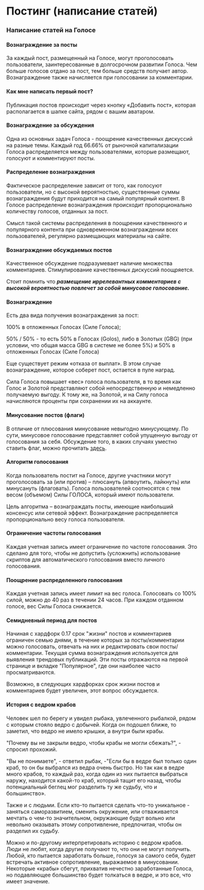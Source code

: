 # Постинг (написание статей)
<!-- toc -->

### Написание статей на Голосе
#### Вознаграждение за посты
За каждый пост, размещенный на Голосе, могут проголосовать пользователи, заинтересованные в долгосрочном развитии Голоса. Чем больше голосов отдано за пост, тем больше средств получает автор. Вознаграждение также начисляется при голосовании за комментарии.

#### Как мне написать первый пост?
Публикация постов происходит через кнопку «Добавить пост», которая располагается в шапке сайта, рядом с вашим аватаром.

#### Вознаграждение за обсуждения
Одна из основных задач Голоса - поощрение качественных дискуссий на разные темы. Каждый год 66.66% от рыночной капитализации Голоса распределяется между пользователями, которые размещают, голосуют и комментируют посты. 

#### Распределение вознаграждения
Фактическое распределение зависит от того, как голосуют пользователи, но с высокой вероятностью, существенные суммы вознаграждения будут приходится на самый популярный контент. В Голосе распределение вознаграждения происходит пропорционально количеству голосов, отданных за пост. 

Смысл такой системы распределения в поощрении качественного и популярного контента при одновременном вознаграждении всех пользователей, регулярно размещающих материалы на сайте.

#### Вознаграждение обсуждаемых постов
Качественное обсуждение подразумевает наличие множества комментариев. Стимулирование качественных дискуссий поощряется.

Стоит помнить что _**размещение иррелевантных комментариев с высокой вероятностью повлечет за собой минусовое голосование.**_

#### Вознаграждение
Есть два вида получения вознаграждения за пост:

100% в отложенных Голосах (Силе Голоса);

50% / 50% - то есть 50% в Голосах (Golos), либо в Золотых (GBG) (при условии, что общая масса GBG в системе не более 5%) и 50% в отложенных Голосах (Силе Голоса)

Еще существует режим «отказа от выплат». В этом случае вознаграждение, которое соберет пост, остается в пуле наград.

Сила Голоса повышает «вес» голоса пользователя, в то время как Голос и Золотой представляют собой непосредственную и немедленно получаемую выгоду. К тому же, на Золотой, и на Силу голоса начисляются проценты при сохранении их на аккаунте. 

#### Минусование постов (флаги)
В отличие от плюсования минусование невыгодно минусующему. По сути, минусовое голосование представляет собой упущенную выгоду от голосования за себя. 
Обсуждение того, в каких случаях уместно ставить флаг, можно прочитать <a href="https://golos.io/ru--knigagolos/@aleksandraz/kniga-pro-golos-flag-kak-i-v-kakikh-sluchayakh-stoit-ispolzovat">здесь</a>.

#### Алгоритм голосования
Когда пользователь постит на Голосе, другие участники могут проголосовать за (или против) – плюсануть (апвоутить, лайкнуть) или минусануть (флаговать). Голоса пользователей соотносятся с тем весом (объемом) Силы ГОЛОСА, который имеют пользователи.

Цель алгоритма – вознаграждать посты, имеющие наибольший консенсус или сетевой эффект. Вознаграждение распределяется пропорционально весу голоса пользователя.

#### Ограничение частоты голосования
Каждая учетная запись имеет ограничение по частоте голосования. Это сделано для того, чтобы не допустить (усложнить) использование скриптов для автоматического голосования вместо личного голосования. 

#### Поощрение распределенного голосования
Каждая учетная запись имеет лимит на вес голоса. Голосовать со 100% силой, можно до 40 раз в течении 24 часов. При каждом отданном голосе, вес Силы Голоса снижается. 

#### Семидневный период для постов
Начиная с хардфорк 0.17 срок "жизни" постов и комментариев ограничен семью днями, в течение которых за посты/комментарии можно голосовать, отвечать на них и редактировать свои посты/комментарии.
Текущая сумма вознаграждения используется для выявления трендовых публикаций. Эти посты отражаются на первой странице и вкладке "Популярное", где они наиболее часто просматриваются.

Возможно, в следующих хардфорках срок жизни постов и комментариев будет увеличен, этот вопрос обсуждается.

#### История с ведром крабов
Человек шел по берегу и увидел рыбака, увлеченного рыбалкой, рядом с которым стояло ведро с добычей. Когда он подошел ближе, то заметил, что ведро не имело крышки, а внутри были  крабы.

"Почему вы не закрыли ведро, чтобы крабы не могли сбежать?", - спросил прохожий.

"Вы не понимаете", - ответил рыбак, -"Если бы в ведре был только один краб, то он бы выбрался из ведра очень быстро. Но так как в ведре много крабов, то каждый раз, когда один из них пытается выбраться наружу, находится какой-то краб, который тащит его назад, чтобы потенциальный беглец мог разделить ту же судьбу, что и большинство».

Также и с людьми. Если кто-то пытается сделать что-то уникальное - заняться саморазвитием, сменить окружение, или отваживается мечтать о чем-то значительном, окружающие будут вольно или невольно оказывать этому сопротивление, предпочитая, чтобы он разделил их судьбу.

Можно и по-другому интерпретировать историю с ведром крабов. Люди не любят, когда другие получают то, что они не могут получить. Любой, кто пытается заработать больше, голосуя за самого себя, будет встречать активное сопротивление, выражаемое в минусовании. Некоторые «крабы» сбегут, прихватив нечестно заработанные Голоса, но подавляющее большинство будет толкаться в ведре, и это все, что имеет значение.

